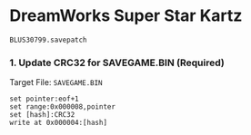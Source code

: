 #  DreamWorks Super Star Kartz 

`BLUS30799.savepatch`

### 1. Update CRC32 for SAVEGAME.BIN (Required)

Target File: `SAVEGAME.BIN`

```
set pointer:eof+1
set range:0x000008,pointer
set [hash]:CRC32
write at 0x000004:[hash]
```

